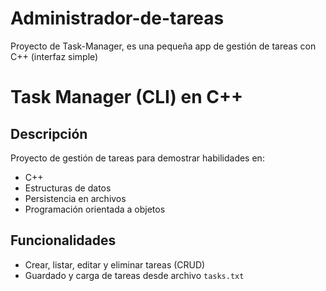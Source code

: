 # Administrador-de-tareas
Proyecto de Task-Manager, es una pequeña app de gestión de tareas con C++ (interfaz simple)

# Task Manager (CLI) en C++

## Descripción
Proyecto de gestión de tareas para demostrar habilidades en:
- C++
- Estructuras de datos
- Persistencia en archivos
- Programación orientada a objetos

## Funcionalidades
- Crear, listar, editar y eliminar tareas (CRUD)
- Guardado y carga de tareas desde archivo `tasks.txt`


